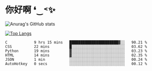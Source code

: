 # 你好啊 ❛‿˂✨

![Anurag's GitHub stats](https://github-readme-stats.vercel.app/api?username=ZombieFly&count_private=true&show_icons=true)

[![Top Langs](https://github-readme-stats.vercel.app/api/top-langs/?username=ZombieFly&layout=compact&count_private=true&hide=Ruby,makefile)](https://github.com/anuraghazra/github-readme-stats)

<!--START_SECTION:waka-->

```text
C            9 hrs 15 mins   ██████████████████████▓░░   90.21 %
CSS          22 mins         █░░░░░░░░░░░░░░░░░░░░░░░░   03.62 %
Python       19 mins         ▓░░░░░░░░░░░░░░░░░░░░░░░░   03.23 %
HTML         14 mins         ▓░░░░░░░░░░░░░░░░░░░░░░░░   02.35 %
JSON         1 min           ░░░░░░░░░░░░░░░░░░░░░░░░░   00.24 %
AutoHotkey   0 secs          ░░░░░░░░░░░░░░░░░░░░░░░░░   00.12 %
```

<!--END_SECTION:waka-->
